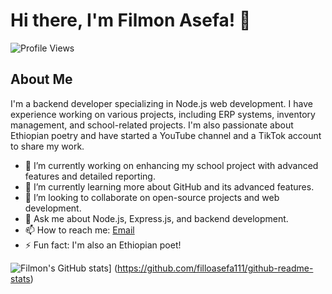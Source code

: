 # Hi there, I'm Filmon Asefa! 👋

![Profile Views](https://komarev.com/ghpvc/?username=filloasefa111&color=blueviolet)

## About Me

I'm a backend developer specializing in Node.js web development. I have experience working on various projects, including ERP systems, inventory management, and school-related projects. I'm also passionate about Ethiopian poetry and have started a YouTube channel and a TikTok account to share my work.

- 🔭 I’m currently working on enhancing my school project with advanced features and detailed reporting.
- 🌱 I’m currently learning more about GitHub and its advanced features.
- 👯 I’m looking to collaborate on open-source projects and web development.
- 💬 Ask me about Node.js, Express.js, and backend development.
- 📫 How to reach me: [Email](filloasefa111@gmail.com)
- ⚡ Fun fact: I'm also an Ethiopian poet!



![Filmon's GitHub stats](https://github-readme-stats.vercel.app/api?username=Falconic7&countshow_icons=true&theme=radical)]
(https://github.com/filloasefa111/github-readme-stats)
